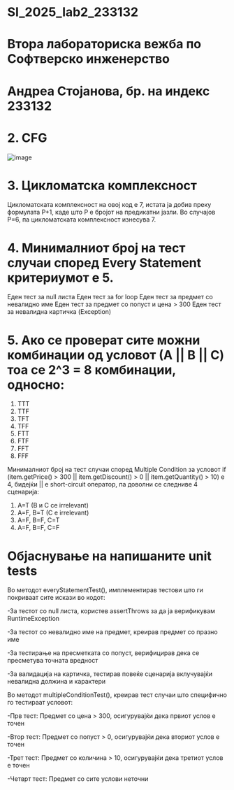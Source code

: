# SI_2025_lab2_233132
# Втора лабораториска вежба по Софтверско инженерство
# Андреа Стојанова, бр. на индекс 233132

# 2. CFG
![image](https://github.com/user-attachments/assets/5c6c9047-2a9d-45ba-9939-9f765cfc0f4c)

# 3. Цикломатска комплексност
Цикломатската комплексност на овој код е 7, истата ја добив преку формулата P+1, каде што P е бројот на предикатни јазли. Во случајoв P=6, па цикломатската комплексност изнесува 7.

# 4.  Минималниот број на тест случаи според Every Statement критериумот e 5.
Еден тест за null листа
Еден тест за for loop 
Еден тест за предмет со невалидно име
Еден тест за предмет со попуст и цена > 300
Eден тест за невалидна картичка (Exception)

# 5. Ако се проверат сите можни комбинации од условот (А || B || C) тоа се 2^3 = 8 комбинации, односно:
  1. TTT
  2. TTF
  3. TFT
  4. TFF
  5. FTT
  6. FTF
  7. FFT
  8. FFF

Минималниот број на тест случаи според Multiple Condition за
условот if (item.getPrice() > 300 || item.getDiscount() > 0 || item.getQuantity() > 10) е 4, бидејќи || e short-circuit оператор, па доволни се следниве 4 сценарија:
1. A=T (B и C се irrelevant) 
2. A=F, B=T (C е irrelevant) 
3. A=F, B=F, C=T 
4. A=F, B=F, C=F

# Објаснување на напишаните unit tests
Во методот everyStatementTest(), имплементирав тестови што ги покриваат сите искази во кодот:

-За тестот со null листа, користев assertThrows за да ја верификувам RuntimeException

-За тестот со невалидно име на предмет, креирав предмет со празно име

-За тестирање на пресметката со попуст, верифицирав дека се пресметува точната вредност

-За валидација на картичка, тестирав повеќе сценарија вклучувајќи невалидна должина и карактери

Во методот multipleConditionTest(), креирав тест случаи што специфично го тестираат условот:

-Прв тест: Предмет со цена > 300, осигурувајќи дека првиот услов е точен

-Втор тест: Предмет со попуст > 0, осигурувајќи дека вториот услов е точен

-Трет тест: Предмет со количина > 10, осигурувајќи дека третиот услов е точен

-Четврт тест: Предмет со сите услови неточни
